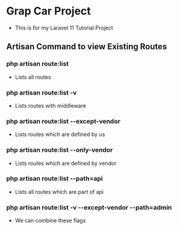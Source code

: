 # Grap Car Project
- This is for my Laravel 11 Tutorial Project

## Artisan Command to view Existing Routes

### php artisan route:list 
- Lists all routes 

### php artisan route:list -v
- Lists routes with middleware

### php artisan route:list --except-vendor
- Lists routes which are defined by us

### php artisan route:list --only-vendor
- Lists routes which are defined by vendor

### php artisan route:list --path=api
- Lists all routes which are part of api

### php artisan route:list -v --except-vendor --path=admin
- We can combine these flags